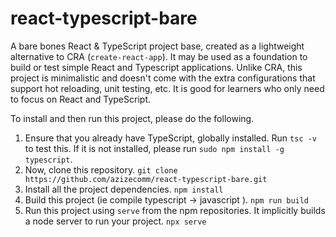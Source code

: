 # react-typescript-bare
A bare bones React &amp; TypeScript project base, created as a lightweight alternative to CRA (`create-react-app`). It may be used as a foundation to build or test simple React and Typescript applications. Unlike CRA, this project is minimalistic and doesn't come with the extra configurations that support hot reloading, unit testing, etc. It is good for learners who only need to focus on React and TypeScript.

To install and then run this project, please do the following.

1. Ensure that you already have TypeScript, globally installed. Run `tsc -v` to test this. If it is not installed, please run `sudo npm install -g typescript`.
2. Now, clone this repository. `git clone https://github.com/azizecomm/react-typescript-bare.git`
3. Install all the project dependencies. `npm install`
4. Build this project (ie compile typescript -> javascript ). `npm run build`
5. Run this project using `serve` from the npm repositories. It implicitly builds a node server to run your project. `npx serve`
